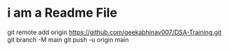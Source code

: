 # i am a Readme File

git remote add origin https://github.com/geekabhinav007/DSA-Training.git
git branch -M main
git push -u origin main